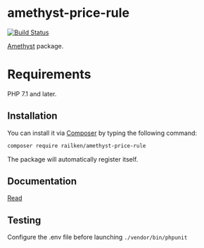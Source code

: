 # amethyst-price-rule

[![Build Status](https://travis-ci.org/railken/amethyst-price-rule.svg?branch=master)](https://travis-ci.org/railken/amethyst-price-rule)

[Amethyst](https://github.com/railken/amethyst) package.

# Requirements

PHP 7.1 and later.

## Installation

You can install it via [Composer](https://getcomposer.org/) by typing the following command:

```bash
composer require railken/amethyst-price-rule
```

The package will automatically register itself.

## Documentation

[Read](docs/index.md)

## Testing

Configure the .env file before launching `./vendor/bin/phpunit`
